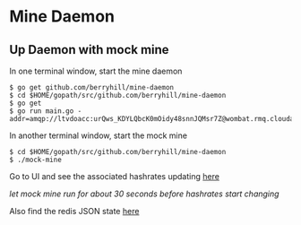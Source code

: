 # Mine Daemon

## Up Daemon with mock mine

In one terminal window, start the mine daemon
```
$ go get github.com/berryhill/mine-daemon
$ cd $HOME/gopath/src/github.com/berryhill/mine-daemon
$ go get 
$ go run main.go -addr=amqp://ltvdoacc:urQws_KDYLQbcK0mOidy48snnJQMsr7Z@wombat.rmq.cloudamqp.com/ltvdoacc
```

In another terminal window, start the mock mine
``` 
$ cd $HOME/gopath/src/github.com/berryhill/mine-daemon
$ ./mock-mine
```

Go to UI and see the associated hashrates updating [here](http://35.225.59.241/#/rigs)

*let mock mine run for about 30 seconds before hashrates start changing*

Also find the redis JSON state [here](http://35.226.250.99:5051/)
